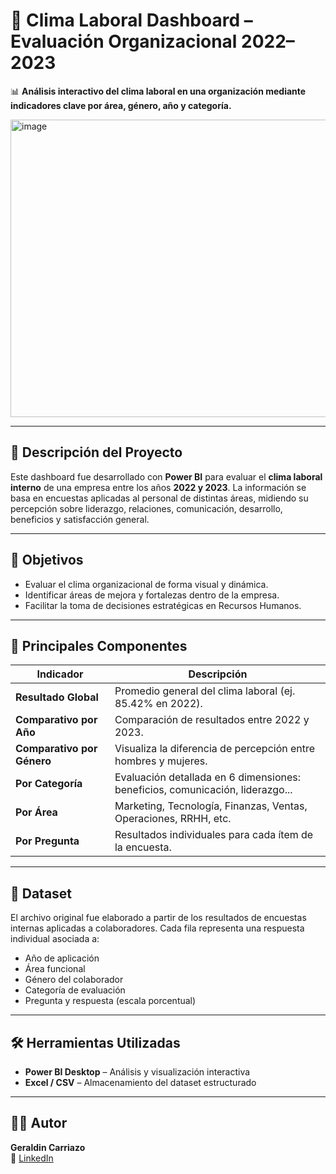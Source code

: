 
# 💼 Clima Laboral Dashboard – Evaluación Organizacional 2022–2023

📊 **Análisis interactivo del clima laboral en una organización mediante indicadores clave por área, género, año y categoría.**

<img width="839" height="476" alt="image" src="https://github.com/user-attachments/assets/3e429c32-7a9b-4b32-9696-21dd315dd52c" />


---

## 📌 Descripción del Proyecto

Este dashboard fue desarrollado con **Power BI** para evaluar el **clima laboral interno** de una empresa entre los años **2022 y 2023**. La información se basa en encuestas aplicadas al personal de distintas áreas, midiendo su percepción sobre liderazgo, relaciones, comunicación, desarrollo, beneficios y satisfacción general.

---

## 🎯 Objetivos

- Evaluar el clima organizacional de forma visual y dinámica.
- Identificar áreas de mejora y fortalezas dentro de la empresa.
- Facilitar la toma de decisiones estratégicas en Recursos Humanos.

---

## 🧩 Principales Componentes

| Indicador                  | Descripción                                                                 |
|----------------------------|-----------------------------------------------------------------------------|
| **Resultado Global**       | Promedio general del clima laboral (ej. 85.42% en 2022).                    |
| **Comparativo por Año**    | Comparación de resultados entre 2022 y 2023.                                |
| **Comparativo por Género** | Visualiza la diferencia de percepción entre hombres y mujeres.             |
| **Por Categoría**          | Evaluación detallada en 6 dimensiones: beneficios, comunicación, liderazgo...|
| **Por Área**               | Marketing, Tecnología, Finanzas, Ventas, Operaciones, RRHH, etc.            |
| **Por Pregunta**           | Resultados individuales para cada ítem de la encuesta.                     |

---

## 📁 Dataset

El archivo original fue elaborado a partir de los resultados de encuestas internas aplicadas a colaboradores. Cada fila representa una respuesta individual asociada a:

- Año de aplicación
- Área funcional
- Género del colaborador
- Categoría de evaluación
- Pregunta y respuesta (escala porcentual)

---

## 🛠️ Herramientas Utilizadas

- **Power BI Desktop** – Análisis y visualización interactiva
- **Excel / CSV** – Almacenamiento del dataset estructurado

---

## 👩‍💻 Autor

**Geraldin Carriazo**  
🔗 [LinkedIn](https://www.linkedin.com/in/geraldin-carriazo/)  

